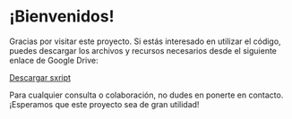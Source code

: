 # ¡Bienvenidos!

Gracias por visitar este proyecto. Si estás interesado en utilizar el código, puedes descargar los archivos y recursos necesarios desde el siguiente enlace de Google Drive:

[Descargar sxript](https://drive.google.com/drive/folders/1GGay8-4r6K4yMBRPgUwSRwWQJfHk1MeA?usp=sharing)

Para cualquier consulta o colaboración, no dudes en ponerte en contacto. ¡Esperamos que este proyecto sea de gran utilidad!
